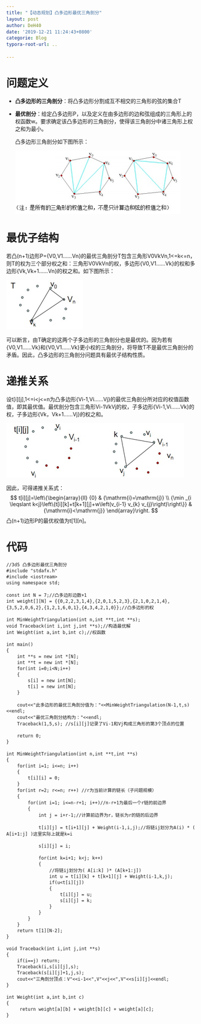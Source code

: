 ```yaml
---
title: "【动态规划】凸多边形最优三角剖分"
layout: post
author: DeH40
date: '2019-12-21 11:24:43+0800'
categorie: Blog
typora-root-url: ..

---
```


# 问题定义

- **凸多边形的三角剖分**：将凸多边形分割成互不相交的三角形的弦的集合T

- **最优剖分**：给定凸多边形P，以及定义在由多边形的边和弦组成的三角形上的权函数w。要求确定该凸多边形的三角剖分，使得该三角剖分中诸三角形上权之和为最小。

  凸多边形三角剖分如下图所示：

  ![](/assets/post_img/1362484173_6680.jpg)

# 最优子结构

若凸(n+1)边形P={V0,V1……Vn}的最优三角剖分T包含三角形V0VkVn,1<=k<=n，则T的权为三个部分权之和：三角形V0VkVn的权，多边形{V0,V1……Vk}的权和多边形{Vk,Vk+1……Vn}的权之和。如下图所示：

![](/assets/post_img/1362484554_5643.jpg)

​      可以断言，由T确定的这两个子多边形的三角剖分也是最优的。因为若有{V0,V1……Vk}和{V0,V1……Vk}更小权的三角剖分，将导致T不是最优三角剖分的矛盾。因此，凸多边形的三角剖分问题具有最优子结构性质。

# 递推关系

 设t[i][j],1<=i<j<=n为凸多边形{Vi-1,Vi……Vj}的最优三角剖分所对应的权值函数值，即其最优值。最优剖分包含三角形Vi-1VkVj的权，子多边形{Vi-1,Vi……Vk}的权，子多边形{Vk，Vk+1……Vj}的权之和。

![](/assets/post_img/1362485478_4317.jpg)

因此，可得递推关系式：
$$
t[i][j]=\left\{\begin{array}{ll}
{0} & {\mathrm{i}=\mathrm{j}} \\
{\min _{i \leqslant k<j}\left\{t[i][k]+t[k+1][j]+w\left(v_{i-1} v_{k} v_{j}\right)\right\}} & {\mathrm{i}<\mathrm{j}}
\end{array}\right.
$$
凸(n+1)边形P的最优权值为t[1][n]。

# 代码

```
//3d5 凸多边形最优三角剖分  
#include "stdafx.h"  
#include <iostream>   
using namespace std;   
  
const int N = 7;//凸多边形边数+1  
int weight[][N] = {{0,2,2,3,1,4},{2,0,1,5,2,3},{2,1,0,2,1,4},{3,5,2,0,6,2},{1,2,1,6,0,1},{4,3,4,2,1,0}};//凸多边形的权  
  
int MinWeightTriangulation(int n,int **t,int **s);  
void Traceback(int i,int j,int **s);//构造最优解  
int Weight(int a,int b,int c);//权函数  
  
int main()  
{  
    int **s = new int *[N];    
    int **t = new int *[N];    
    for(int i=0;i<N;i++)      
    {      
        s[i] = new int[N];    
        t[i] = new int[N];    
    }   
  
    cout<<"此多边形的最优三角剖分值为："<<MinWeightTriangulation(N-1,t,s)<<endl;    
    cout<<"最优三角剖分结构为："<<endl;    
    Traceback(1,5,s); //s[i][j]记录了Vi-1和Vj构成三角形的第3个顶点的位置  
  
    return 0;  
}  
  
int MinWeightTriangulation(int n,int **t,int **s)  
{  
    for(int i=1; i<=n; i++)  
    {  
        t[i][i] = 0;  
    }  
    for(int r=2; r<=n; r++) //r为当前计算的链长（子问题规模）    
    {  
        for(int i=1; i<=n-r+1; i++)//n-r+1为最后一个r链的前边界    
        {  
            int j = i+r-1;//计算前边界为r，链长为r的链的后边界    
  
            t[i][j] = t[i+1][j] + Weight(i-1,i,j);//将链ij划分为A(i) * ( A[i+1:j] )这里实际上就是k=i  
  
            s[i][j] = i;  
  
            for(int k=i+1; k<j; k++)  
            {  
                //将链ij划分为( A[i:k] )* (A[k+1:j])     
                int u = t[i][k] + t[k+1][j] + Weight(i-1,k,j);  
                if(u<t[i][j])  
                {  
                    t[i][j] = u;  
                    s[i][j] = k;  
                }  
            }  
        }  
    }  
    return t[1][N-2];  
}  
  
void Traceback(int i,int j,int **s)  
{  
    if(i==j) return;  
    Traceback(i,s[i][j],s);  
    Traceback(s[i][j]+1,j,s);  
    cout<<"三角剖分顶点：V"<<i-1<<",V"<<j<<",V"<<s[i][j]<<endl;  
}  
  
int Weight(int a,int b,int c)  
{  
     return weight[a][b] + weight[b][c] + weight[a][c];  
}  
```

